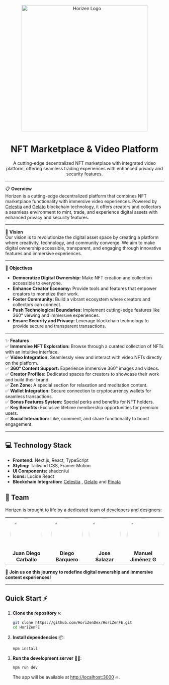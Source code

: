 <p align="center"> <img src="https://hebbkx1anhila5yf.public.blob.vercel-storage.com/WhatsApp%20Image%202025-02-14%20at%203.44.34%20PM%20%281%29-6QrN77nJK4Q1XIIP1s4uOQSdqFzw6A.jpeg" alt="Horizen Logo" width="400" /> </p> <h1 align="center"> NFT Marketplace & Video Platform</h1> <p align="center"> A cutting-edge decentralized NFT marketplace with integrated video platform, offering seamless trading experiences with enhanced privacy and security features. </p>


---

📋 **Overview**  
Horizen is a cutting-edge decentralized platform that combines NFT marketplace functionality with immersive video experiences. Powered by [Celestia](https://celestia.org/) and [Gelato](https://www.gelato.network/) blockchain technology, it offers creators and collectors a seamless environment to mint, trade, and experience digital assets with enhanced privacy and security features.

---

🚀 **Vision**  
Our vision is to revolutionize the digital asset space by creating a platform where creativity, technology, and community converge. We aim to make digital ownership accessible, transparent, and engaging through innovative features and immersive experiences.

---

🎯 **Objectives**  
- **Democratize Digital Ownership:** Make NFT creation and collection accessible to everyone.  
- **Enhance Creator Economy:** Provide tools and features that empower creators to monetize their work.  
- **Foster Community:** Build a vibrant ecosystem where creators and collectors can connect.  
- **Push Technological Boundaries:** Implement cutting-edge features like 360° viewing and immersive experiences.  
- **Ensure Security and Privacy:** Leverage blockchain technology to provide secure and transparent transactions.  

---

✨ **Features**  
✅ **Immersive NFT Exploration:** Browse through a curated collection of NFTs with an intuitive interface.  
✅ **Video Integration:** Seamlessly view and interact with video NFTs directly on the platform.  
✅ **360° Content Support:** Experience immersive 360° images and videos.  
✅ **Creator Profiles:** Dedicated spaces for creators to showcase their work and build their brand.  
✅ **Zen Zone:** A special section for relaxation and meditation content.  
✅ **Wallet Integration:** Secure connection to cryptocurrency wallets for seamless transactions.  
✅ **Bonus Features System:** Special perks and benefits for NFT holders.  
✅ **Key Benefits:** Exclusive lifetime membership opportunities for premium users.  
✅ **Social Interaction:** Like, comment, and share functionality to boost engagement.  

---

## 💻 Technology Stack

- **Frontend:** Next.js, React, TypeScript
- **Styling:** Tailwind CSS, Framer Motion
- **UI Components:** shadcn/ui
- **Icons:** Lucide React
- **Blockchain Integration:** [Celestia](https://celestia.org/) , [Gelato](https://www.gelato.network/) and [Pinata](https://app.pinata.cloud) 

## 👥 Team  

Horizen is brought to life by a dedicated team of developers and designers:

<table align="center">
  <tr>
    <td align="center">
      <a href="https://github.com/juandiegocv27">
        <img src="https://github.com/juandiegocv27.png" width="100" style="border-radius:50%" />
      </a>
      <br/>
      <strong>Juan Diego Carballo</strong>
    </td>
    <td align="center">
      <a href="https://github.com/DiegoB1911">
        <img src="https://github.com/DiegoB1911.png" width="100" style="border-radius:50%" />
      </a>
      <br/>
      <strong>Diego Barquero</strong>
    </td>
    <td align="center">
      <a href="https://github.com/joseSalazar4">
        <img src="https://github.com/joseSalazar4.png" width="100" style="border-radius:50%" />
      </a>
      <br/>
      <strong>Jose Salazar</strong>
    </td>
    <td align="center">
      <a href="https://github.com/ManuelJG1999">
        <img src="https://github.com/ManuelJG1999.png" width="100" style="border-radius:50%" />
      </a>
      <br/>
      <strong>Manuel Jiménez G</strong>
    </td>
  </tr>
</table>

🚀 **Join us on this journey to redefine digital ownership and immersive content experiences!**

---



## Quick Start ⚡

1. **Clone the repository** 🌀:

    ```bash
    git clone https://github.com/HoriZenDex/HoriZenFE.git
    cd HoriZenFE
    ```

2. **Install dependencies** 📦:

    ```bash
    npm install
    ```

3. **Run the development server** 🏃‍♂️:

    ```bash
    npm run dev
    ```

    The app will be available at [http://localhost:3000](http://localhost:3000) 🔥.
